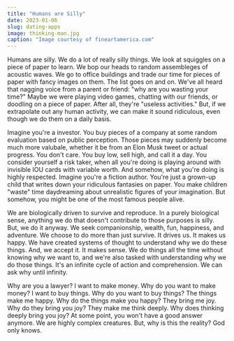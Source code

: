 ```yaml
---
title: "Humans are Silly"
date: 2023-01-06
slug: dating-apps
image: thinking-man.jpg
caption: "Image courtesy of fineartamerica.com"
---
```


Humans are silly. We do a lot of really silly things. We look at squiggles on a piece of paper to learn. We bop our heads to random assembleges of acoustic waves. We go to office buildings and trade our time for pieces of paper with fancy images on them. The list goes on and on. We've all heard that nagging voice from a parent or friend: "why are you wasting your time?" Maybe we were playing video games, chatting with our friends, or doodling on a piece of paper. After all, they're "useless activities." But, if we extrapolate out any human activity, we can make it sound ridiculous, even though we do them on a daily basis. 

Imagine you're a investor. You buy pieces of a company at some random evaluation based on public perception. Those pieces may suddenly become much more valubale, whether it be from an Elon Musk tweet or actual progress. You don't care. You buy low, sell high, and call it a day. You consider yourself a risk taker, when all you're doing is playing around with invisible IOU cards with variable worth. And somehow, what you're doing is highly respected. Imagine you're a fiction author. You're just a grown-up child that writes down your ridiculous fantasies on paper. You make children "waste" time daydreaming about unrealistic figures of your imagination. But somehow, you might be one of the most famous people alive.

We are biologically driven to survive and reproduce. In a purely biological sense, anything we do that doesn't contribute to those purposes is silly. But, we do it anyway. We seek companionship, wealth, fun, happiness, and adventure. We choose to do more than just survive. It drives us. It makes us happy. We have created systems of thought to understand why we do these things. And, we accept it. It makes sense. We do things all the time without knowing why we want to, and we're also tasked with understanding why we do those things. It's an infinite cycle of action and comprehension. We can ask why until infinity. 

Why are you a lawyer? I want to make money. Why do you want to make money? I want to buy things. Why do you want to buy things? The things make me happy. Why do the things make you happy? They bring me joy. Why do they bring you joy? They make me think deeply. Why does thinking deeply bring you joy? At some point, you won't have a good answer anymore. We are highly complex creatures. But, why is this the reality? God only knows. 